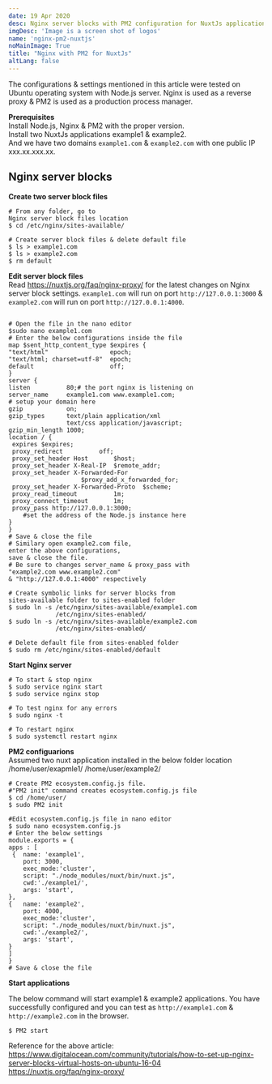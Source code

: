 ```yaml
---
date: 19 Apr 2020
desc: Nginx server blocks with PM2 configuration for NuxtJs application (Two NuxtJs applications running on single public IP)
imgDesc: 'Image is a screen shot of logos'
name: 'nginx-pm2-nuxtjs'
noMainImage: True
title: "Nginx with PM2 for NuxtJs"
altLang: false
---
```


The configurations & settings mentioned in this article were tested on Ubuntu operating system with
Node.js server. Nginx is used as a reverse proxy & PM2 is used as a production process manager.

**Prerequisites**  
Install Node.js, Nginx & PM2 with the proper version.  
Install two NuxtJs applications example1 & example2.  
And we have two domains `example1.com` & `example2.com` with one public IP xxx.xx.xxx.xx.

## Nginx server blocks

**Create two server block files**

<div class="codeBlocks">

```linux
# From any folder, go to 
Nginx server block files location
$ cd /etc/nginx/sites-available/

# Create server block files & delete default file
$ ls > example1.com
$ ls > example2.com
$ rm default

```
</div>

**Edit server block files**  
Read <https://nuxtjs.org/faq/nginx-proxy/> for the latest changes on Nginx server block settings.
`example1.com` will run on port   `http://127.0.0.1:3000` & `example2.com` will run on port `http://127.0.0.1:4000`.

<div class="codeBlocks">

```linux        

# Open the file in the nano editor
$sudo nano example1.com
# Enter the below configurations inside the file
map $sent_http_content_type $expires {
"text/html"                 epoch;
"text/html; charset=utf-8"  epoch;
default                     off;
}
server {
listen          80;# the port nginx is listening on
server_name     example1.com www.example1.com;
# setup your domain here
gzip            on;
gzip_types      text/plain application/xml 
                text/css application/javascript;
gzip_min_length 1000;
location / {
 expires $expires;
 proxy_redirect          off;
 proxy_set_header Host       $host;
 proxy_set_header X-Real-IP  $remote_addr;
 proxy_set_header X-Forwarded-For    
                    $proxy_add_x_forwarded_for;
 proxy_set_header X-Forwarded-Proto  $scheme;
 proxy_read_timeout          1m;
 proxy_connect_timeout       1m;
 proxy_pass http://127.0.0.1:3000; 
    #set the address of the Node.js instance here
}
}
# Save & close the file
# Similary open example2.com file, 
enter the above configurations, 
save & close the file.
# Be sure to changes server_name & proxy_pass with 
"example2.com www.example2.com" 
& "http://127.0.0.1:4000" respectively

# Create symbolic links for server blocks from 
sites-available folder to sites-enabled folder
$ sudo ln -s /etc/nginx/sites-available/example1.com 
             /etc/nginx/sites-enabled/
$ sudo ln -s /etc/nginx/sites-available/example2.com 
             /etc/nginx/sites-enabled/

# Delete default file from sites-enabled folder
$ sudo rm /etc/nginx/sites-enabled/default

```        
</div>

**Start Nginx server**

<div class="codeBlocks">

```linux
# To start & stop nginx
$ sudo service nginx start
$ sudo service nginx stop

# To test nginx for any errors
$ sudo nginx -t

# To restart nginx
$ sudo systemctl restart nginx

```
</div>

**PM2 configuarions**  
Assumed two nuxt application installed in the below folder location
/home/user/exapmle1/
/home/user/example2/

<div class="codeBlocks">

```linux
# Create PM2 ecosystem.config.js file. 
#"PM2 init" command creates ecosystem.config.js file
$ cd /home/user/
$ sudo PM2 init

#Edit ecosystem.config.js file in nano editor
$ sudo nano ecosystem.config.js
# Enter the below settings
module.exports = {
apps : [
 {	name: 'example1',
    port: 3000,
	exec_mode:'cluster',
	script: "./node_modules/nuxt/bin/nuxt.js",
	cwd:'./example1/',
	args: 'start',
},
{	name: 'example2',
    port: 4000,
    exec_mode:'cluster',
    script: "./node_modules/nuxt/bin/nuxt.js",
    cwd:'./example2/',
    args: 'start',
}
]
}
# Save & close the file
```
</div>

**Start applications**

The below command will start example1 & example2 applications. 
You have successfully configured and you can test
as `http://example1.com` & `http://example2.com` in the browser.

<div class="codeBlocks">

```linux
$ PM2 start
```
</div>

Reference for the above article:  
https://www.digitalocean.com/community/tutorials/how-to-set-up-nginx-server-blocks-virtual-hosts-on-ubuntu-16-04  
https://nuxtjs.org/faq/nginx-proxy/


<style>


</style>